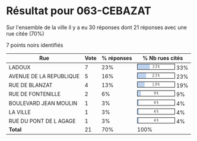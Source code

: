 # Résultat pour 063-CEBAZAT

Sur l'ensemble de la ville il y a eu 30 réponses dont 21 réponses avec une rue citée (70%)

7 points noirs identifiés

| Rue | Vote | % réponses | % Nb rues cités|
|-----|------|------------|----------------|
| LADOUX | 7 | 23% | <img src="../../img/bar_33.gif" />&nbsp;33%|
| AVENUE DE LA REPUBLIQUE | 5 | 16% | <img src="../../img/bar_23.gif" />&nbsp;23%|
| RUE DE BLANZAT | 4 | 13% | <img src="../../img/bar_19.gif" />&nbsp;19%|
| RUE DE FONTENILLE | 2 | 6% | <img src="../../img/bar_9.gif" />&nbsp;9%|
| BOULEVARD JEAN MOULIN | 1 | 3% | <img src="../../img/bar_4.gif" />&nbsp;4%|
| LA VILLE | 1 | 3% | <img src="../../img/bar_4.gif" />&nbsp;4%|
| RUE DU PONT DE L AGAGE | 1 | 3% | <img src="../../img/bar_4.gif" />&nbsp;4%|
| **Total** | 21 | 70% | 100%|
